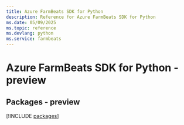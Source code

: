 ```yaml
---
title: Azure FarmBeats SDK for Python
description: Reference for Azure FarmBeats SDK for Python
ms.date: 05/09/2025
ms.topic: reference
ms.devlang: python
ms.service: farmbeats
---
```

# Azure FarmBeats SDK for Python - preview
## Packages - preview
[!INCLUDE [packages](farmbeats-index.md)]